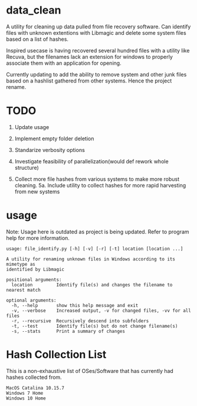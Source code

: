 # data_clean
A utility for cleaning up data pulled from file recovery software. Can identify files with unknown extentions with Libmagic and delete some system files based on a list of hashes.

Inspired usecase is having recovered several hundred files with a utility like Recuva, but the filenames lack an extension
for windows to properly associate them with an application for opening. 

Currently updating to add the ability to remove system and other junk files based on a hashlist gathered from other systems. Hence the project rename. 

# TODO

1. Update usage

2. Implement empty folder deletion

3. Standarize verbosity options

4. Investigate feasibility of parallelization(would def rework whole structure)

5. Collect more file hashes from various systems to make more robust cleaning. 
  5a. Include utility to collect hashes for more rapid harvesting from new systems

# usage
Note: Usage here is outdated as project is being updated. Refer to program help for more information.

```
usage: file_identify.py [-h] [-v] [-r] [-t] location [location ...]

A utility for renaming unknown files in Windows according to its mimetype as
identified by Libmagic

positional arguments:
  location         Identify file(s) and changes the filename to nearest match

optional arguments:
  -h, --help       show this help message and exit
  -v, --verbose    Increased output, -v for changed files, -vv for all files
  -r, --recursive  Recursively descend into subfolders
  -t, --test       Identify file(s) but do not change filename(s)
  -s, --stats      Print a summary of changes

```
# Hash Collection List

This is a non-exhaustive list of OSes/Software that has currently had hashes collected from.

```
MacOS Catalina 10.15.7
Windows 7 Home
Windows 10 Home
```